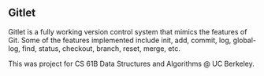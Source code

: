 ## Gitlet 

Gitlet is a fully working version control system that mimics the features of Git. Some of the features implemented include init, add, commit, log, global-log, find, status, checkout, branch, reset, merge, etc. 

This was project for CS 61B Data Structures and Algorithms @ UC Berkeley. 
